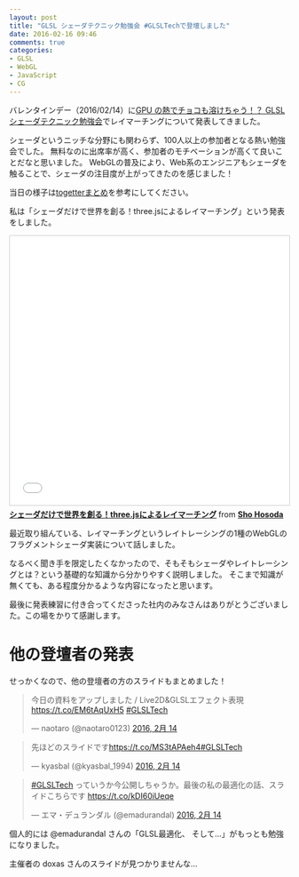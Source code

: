 ```yaml
---
layout: post
title: "GLSL シェーダテクニック勉強会 #GLSLTechで登壇しました"
date: 2016-02-16 09:46
comments: true
categories: 
- GLSL
- WebGL
- JavaScript
- CG
---
```

バレンタインデー（2016/02/14）に[GPU の熱でチョコも溶けちゃう！？ GLSL シェーダテクニック勉強会](http://connpass.com/event/25758/)でレイマーチングについて発表してきました。

シェーダというニッチな分野にも関わらず、100人以上の参加者となる熱い勉強会でした。
無料なのに出席率が高く、参加者のモチベーションが高くて良いことだなと思いました。
WebGLの普及により、Web系のエンジニアもシェーダを触ることで、シェーダの注目度が上がってきたのを感じました！

当日の様子は[togetterまとめ](http://togetter.com/li/938400)を参考にしてください。

私は「シェーダだけで世界を創る！three.jsによるレイマーチング」という発表をしました。

<iframe src="//www.slideshare.net/slideshow/embed_code/key/rS2j757JUrqeWL" width="595" height="485" frameborder="0" marginwidth="0" marginheight="0" scrolling="no" style="border:1px solid #CCC; border-width:1px; margin-bottom:5px; max-width: 100%;" allowfullscreen> </iframe> <div style="margin-bottom:5px"> <strong> <a href="//www.slideshare.net/shohosoda9/threejs-58238484" title="シェーダだけで世界を創る！three.jsによるレイマーチング" target="_blank">シェーダだけで世界を創る！three.jsによるレイマーチング</a> </strong> from <strong><a href="//www.slideshare.net/shohosoda9" target="_blank">Sho Hosoda</a></strong> </div>

<!--more-->

最近取り組んている、レイマーチングというレイトレーシングの1種のWebGLのフラグメントシェーダ実装について話しました。

なるべく聞き手を限定したくなかったので、そもそもシェーダやレイトレーシングとは？という基礎的な知識から分かりやすく説明しました。
そこまで知識が無くても、ある程度分かるような内容になったと思います。

最後に発表練習に付き合ってくださった社内のみなさんはありがとうございました。この場をかりて感謝します。

# 他の登壇者の発表

せっかくなので、他の登壇者の方のスライドもまとめました！

<blockquote class="twitter-tweet" data-lang="ja"><p lang="ja" dir="ltr">今日の資料をアップしました / Live2D&amp;GLSLエフェクト表現 <a href="https://t.co/EM6tAqUxH5">https://t.co/EM6tAqUxH5</a> <a href="https://twitter.com/hashtag/GLSLTech?src=hash">#GLSLTech</a></p>&mdash; naotaro (@naotaro0123) <a href="https://twitter.com/naotaro0123/status/698749543559475200">2016, 2月 14</a></blockquote>
<script async src="//platform.twitter.com/widgets.js" charset="utf-8"></script>

<blockquote class="twitter-tweet" data-lang="ja"><p lang="ja" dir="ltr">先ほどのスライドです<a href="https://t.co/MS3tAPAeh4">https://t.co/MS3tAPAeh4</a><a href="https://twitter.com/hashtag/GLSLTech?src=hash">#GLSLTech</a></p>&mdash; kyasbal (@kyasbal_1994) <a href="https://twitter.com/kyasbal_1994/status/698786195459821568">2016, 2月 14</a></blockquote>
<script async src="//platform.twitter.com/widgets.js" charset="utf-8"></script>

<blockquote class="twitter-tweet" data-lang="ja"><p lang="ja" dir="ltr"><a href="https://twitter.com/hashtag/GLSLTech?src=hash">#GLSLTech</a> っていうか今公開しちゃうか。最後の私の最適化の話、スライドこちらです <a href="https://t.co/kDI60iUeqe">https://t.co/kDI60iUeqe</a></p>&mdash; エマ・デュランダル (@emadurandal) <a href="https://twitter.com/emadurandal/status/698858495567728641">2016, 2月 14</a></blockquote>
<script async src="//platform.twitter.com/widgets.js" charset="utf-8"></script>

個人的には @emadurandal さんの「GLSL最適化、 そして…」がもっとも勉強になりました。

主催者の doxas さんのスライドが見つかりませんな…
